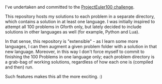 I've undertaken and committed to the [ProjectEuler100 challenge](https://www.freecodecamp.org/news/projecteuler100-coding-challenge-competitive-programming/).

This repository hosts my solutions to each problem in a separate directory,
which contains a solution in at least one language. I was initially inspired
to attempt all 100 problems in Gforth only, but lately decided to include
solutions in other languages as well (for example, Python and Lua).

In that sense, this repository is "extensible" - as I learn some more languages,
I can then augment a given problem folder with a solution in that new language.
Moreover, in this way I don't force myself to commit to finishing the 100
Problems in one language only; each problem directory is a grab-bag of working
solutions, regardless of how each one is (compiled and then) run.

Such features makes this all the more exciting. :)
